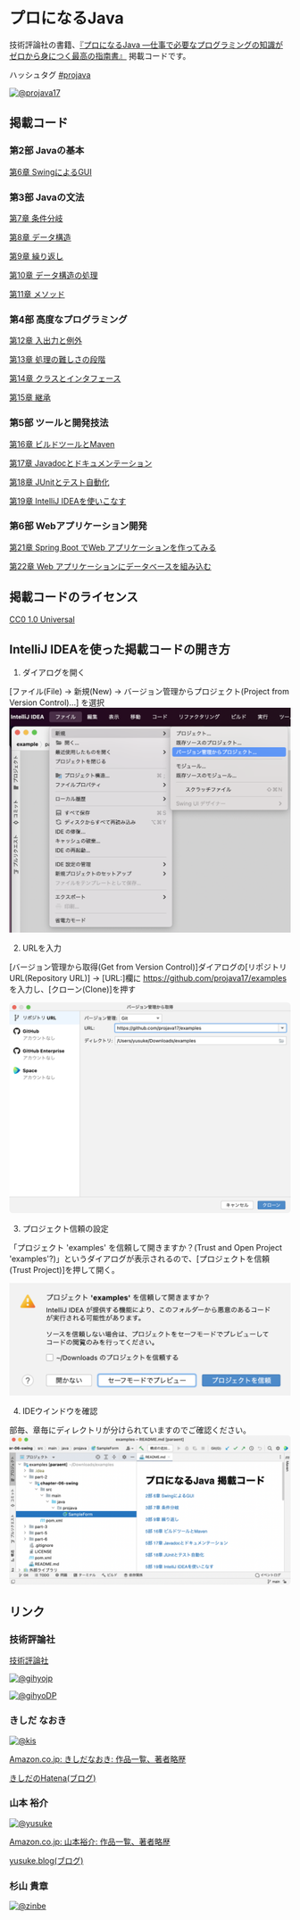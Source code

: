 # プロになるJava 

技術評論社の書籍、[『プロになるJava ―仕事で必要なプログラミングの知識がゼロから身につく最高の指南書』](https://gihyo.jp/book/2022/978-4-297-12685-8) 掲載コードです。

ハッシュタグ [&#35;projava](https://twitter.com/search?q=%23projava&src=typed_query&f=live)

[![@projava17](https://img.shields.io/twitter/url/https/twitter.com/projava17.svg?style=social&label=プロになるJava%20%40projava17)](https://twitter.com/projava17)

## 掲載コード

### 第2部 Javaの基本

[第6章 SwingによるGUI](./part-2/chapter-06-swing)

### 第3部 Javaの文法

[第7章 条件分岐](./part-3/chapter-07-condition)

[第8章 データ構造](./part-3/chapter-08-datastructure)

[第9章 繰り返し](./part-3/chapter-09-loop)

[第10章 データ構造の処理](./part-3/chapter-10-foreach)

[第11章 メソッド](./part-3/chapter-11-method)

### 第4部 高度なプログラミング

[第12章 入出力と例外](./part-4/chapter-12-io)

[第13章 処理の難しさの段階](./part-4/chapter-13-difficulty)

[第14章 クラスとインタフェース](./part-4/chapter-14-class)

[第15章 継承](./part-4/chapter-15-inheritance)

### 第5部 ツールと開発技法

[第16章 ビルドツールとMaven](./part-5/chapter-16-build-tool)

[第17章 Javadocとドキュメンテーション](./part-5/chapter-17-javadoc)

[第18章 JUnitとテスト自動化](./part-5/chapter-18-junit)

[第19章 IntelliJ IDEAを使いこなす](./part-5/chapter-19-ide)

### 第6部 Webアプリケーション開発

[第21章 Spring Boot でWeb アプリケーションを作ってみる](./part-6/chapter-21-spring-boot)

[第22章 Web アプリケーションにデータベースを組み込む](./part-6/chapter-22-database)

## 掲載コードのライセンス

[CC0 1.0 Universal](/LICENSE)

## IntelliJ IDEAを使った掲載コードの開き方

1. ダイアログを開く

[ファイル(File) → 新規(New) → バージョン管理からプロジェクト(Project from Version Control)…] を選択
![File - new](./images/file-new.png)

2. URLを入力

[バージョン管理から取得(Get from Version Control)]ダイアログの[リポジトリURL(Repository URL)] → [URL:]欄に https://github.com/projava17/examples を入力し、[クローン(Clone)]を押す

![version control](./images/from-version-control.png)

3. プロジェクト信頼の設定

「プロジェクト 'examples' を信頼して開きますか？(Trust and Open Project 'examples'?)」というダイアログが表示されるので、[プロジェクトを信頼(Trust Project)]を押して開く。

![trust](./images/trust.png)

4. IDEウインドウを確認

部毎、章毎にディレクトリが分けられていますのでご確認ください。
![IDEA](./images/open-in-intellij-idea.png)

## リンク

### 技術評論社

[技術評論社](https://gihyo.jp/)

[![@gihyojp](https://img.shields.io/twitter/url/https/twitter.com/gihyojp.svg?style=social&label=技術評論社%20%40gihyojp)](https://twitter.com/gihyojp)

[![@gihyoDP](https://img.shields.io/twitter/url/https/twitter.com/gihyoDP.svg?style=social&label=Gihyo%20Digital%20Publishing%20%40gihyoDP)](https://twitter.com/gihyojp)


### きしだ なおき

[![@kis](https://img.shields.io/twitter/url/https/twitter.com/kis.svg?style=social&label=きしだなおき%20%40kis)](https://twitter.com/kis)

[Amazon.co.jp: きしだなおき: 作品一覧、著者略歴](https://www.amazon.co.jp/きしだ-なおき/e/B09VPTG6KR?ref_=dbs_p_pbk_r00_abau_000000)

[きしだのHatena(ブログ)](https://nowokay.hatenablog.com/archive/category/%E3%83%97%E3%83%AD%E3%81%AB%E3%81%AA%E3%82%8BJava)

### 山本 裕介
[![@yusuke](https://img.shields.io/twitter/url/https/twitter.com/yusuke.svg?style=social&label=山本裕介%20%40yusuke)](https://twitter.com/yusuke)

[Amazon.co.jp: 山本裕介: 作品一覧、著者略歴](https://www.amazon.co.jp/山本%E3%80%80裕介/e/B0057FTY5K?ref_=dbs_p_pbk_r00_abau_000000)

[yusuke.blog(ブログ)](https://yusuke.blog)

### 杉山 貴章

[![@zinbe](https://img.shields.io/twitter/url/https/twitter.com/zinbe.svg?style=social&label=杉山貴章%20%40zinbe)](https://twitter.com/zinbe)
